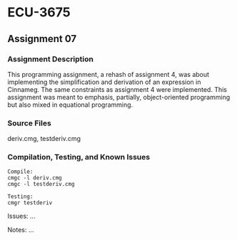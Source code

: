 # ECU-3675

## Assignment 07
### Assignment Description
This programming assignment, a rehash of assignment 4, was about implementing the simplification and derivation of an expression in Cinnameg. The same constraints as assignment 4 were implemented. This assignment was meant to emphasis, partially, object-oriented programming but also mixed in equational programming.
### Source Files
deriv.cmg, testderiv.cmg
### Compilation, Testing, and Known Issues
```
Compile:
cmgc -l deriv.cmg
cmgc -l testderiv.cmg

Testing:
cmgr testderiv
```
Issues:
...

Notes:
...